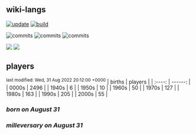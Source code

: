 ## wiki-langs
[![update](https://github.com/dreamerminsk/wiki-langs/actions/workflows/update-tables.yml/badge.svg)](https://github.com/dreamerminsk/wiki-langs/actions/workflows/update-tables.yml)
[![build](https://github.com/dreamerminsk/wiki-langs/actions/workflows/build.yml/badge.svg)](https://github.com/dreamerminsk/wiki-langs/actions/workflows/build.yml)

![commits](https://img.shields.io/github/commit-activity/y/dreamerminsk/wiki-langs)
![commits](https://img.shields.io/github/commit-activity/m/dreamerminsk/wiki-langs)
![commits](https://img.shields.io/github/commit-activity/w/dreamerminsk/wiki-langs)

![](https://img.shields.io/github/languages/code-size/dreamerminsk/wiki-langs)
![](https://img.shields.io/github/repo-size/dreamerminsk/wiki-langs)

## players
<sup>last modified: Wed, 31 Aug 2022 20:12:00 +0000</sup>
| births | players |
| :----: | ------: |
| 0000s | 2496 |
| 1940s | 6 |
| 1950s | 10 |
| 1960s | 50 |
| 1970s | 127 |
| 1980s | 163 |
| 1990s | 205 |
| 2000s | 55 |

### ***born on August 31***


### ***milleversary on August 31***



